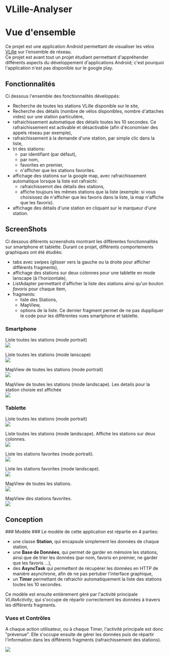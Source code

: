 VLille-Analyser
===============

# Vue d'ensemble #

Ce projet est une application Android permettant de visualiser les vélos [VLille](http://www.vlille.fr/) sur l'ensemble de réseau.  
Ce projet est avant tout un projet étudiant permettant d'appréhender différents aspects du développement d'applications Android; c'est pourquoi l'application n'est pas disponible sur le google play.

## Fonctionnalités ##

Ci dessous l'ensemble des fonctionnalités développés:

 * Recherche de toutes les stations VLille disponible sur le site,
 * Recherche des détails (nombre de vélos disponibles, nombre d'attaches vides) sur une station particulière,
 * rafraichissement automatique des détails toutes les 10 secondes. Ce rafraichissement est activable et désactivable (afin d'économiser des appels réseau par exemple),
 * rafraichissement à la demande d'une station, par simple clic dans la liste,
 * tri des stations:
 	* par identifiant (par défaut),
 	* par nom,
 	* favorites en premier,
 	* n'afficher que les stations favorites.
 * affichage des stations sur la google map, avec rafraichissement automatique lorsque la liste est rafraichi:
 	* rafraichissemnt des détails des stations,
 	* affiche toujours les mêmes stations que la liste (exemple: si vous choisissez de n'afficher que les favoris dans la liste, la map n'affiche que les favoris).
 * affichage des détails d'une station en cliquant sur le marqueur d'une station.


## ScreenShots ##

Ci dessous diférents screenshots montrant les différentes fonctionnalités sur smartphone et tablette. Durant ce projet, différents comportements graphiques ont été étudiés:

 * tabs avec swipes (glisser vers la gauche ou la droite pour afficher différents fragments),
 * affichage des stations sur deux colonnes pour une tablette en mode lanscape (à l'horizontale),
 * ListAdapter permettant d'afficher la liste des stations ainsi qu'un bouton _favoris_ pour chaque item,
 * fragments:
 	* liste des Stations,
 	* MapView,
 	* options de la liste. Ce dernier fragment permet de ne pas duppliquer le code pour les différentes vues smartphone et tablette.

### Smartphone ###
Liste toutes les stations (mode portrait)  
![](docs/smartphone/stationList_portrait.png)  

Liste toutes les stations (mode lanscape)  
![](docs/smartphone/stationList_landscape.png)  

MapView de toutes les stations (mode portrait)  
![](docs/smartphone/mapview_portrait.png)  

MapView de toutes les stations (mode landscape). Les details pour la station choisie est affichée  
![](docs/smartphone/mapview_landscape.png)  

### Tablette ###
Liste toutes les stations (mode portrait)  
![](docs/tablet/stationList_portait_all.png)  

Liste toutes les stations (mode landscape). Affiche les stations sur deux colonnes.   
![](docs/tablet/stationList_landscape_all.png)  

Liste les stations favorites (mode portrait).  
![](docs/tablet/stationList_portait_stars.png)  

Liste les stations favorites (mode landscape).  
![](docs/tablet/stationList_landscape_star.png) 

MapView de toutes les stations.  
![](docs/tablet/mapview_landscape_all.png)  

MapView des stations favorites.  
![](docs/tablet/mapview_landscape_stars.png)  

## Conception ##

### Modèle ###
Le modèle de cette application est répartie en 4 parties:

 * une classe __Station__, qui encapsule simplement les données de chaque station,
 * une __Base de Données__, qui permet de garder en mémoire les stations, ainsi que de trier les données (par nom, favoris en premier, ne garder que les favoris ...),
 * des __AsyncTask__ qui permettent de récupèrer les données en HTTP de manière asynchrone, afin de ne pas pertuber l'interface graphique,
 * un __Timer__ permettant de rafraichir automatiquement la liste des stations toutes les 10 secondes.

Ce modèle est ensuite entièrement géré par l'activité principale _VLilleActivity_, qui s'occupe de répartir correctement les données à travers les différents fragments.

### Vues et Contrôles ###

A chaque action utilisateur, ou à chaque Timer, l'activité principale est donc "prévenue". Elle s'occupe ensuite de gérer les données puis de répartir l'information dans les différents fragments (rafraichissement des stations).

![](docs/communication.png)
